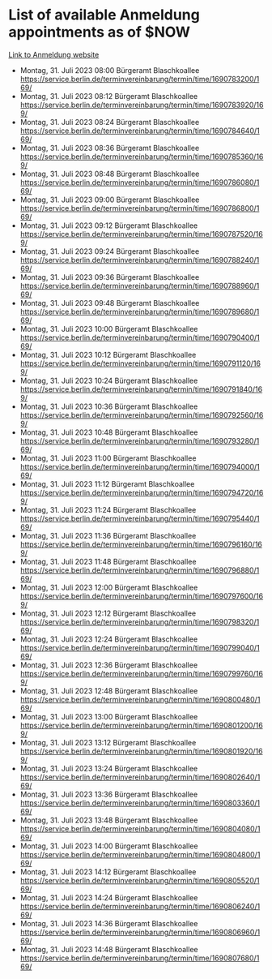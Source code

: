 # List of available Anmeldung appointments as of $NOW
[Link to Anmeldung website](https://service.berlin.de/terminvereinbarung/termin/tag.php?termin=1&anliegen[]=120686&dienstleisterlist=122210,122217,327316,122219,327312,122227,327314,122231,327346,122243,327348,122254,122252,329742,122260,329745,122262,329748,122271,327278,122273,327274,122277,327276,330436,122280,327294,122282,327290,122284,327292,122291,327270,122285,327266,122286,327264,122296,327268,150230,329760,122297,327286,122294,327284,122312,329763,122314,329775,122304,327330,122311,327334,122309,327332,317869,122281,327352,122279,329772,122283,122276,327324,122274,327326,122267,329766,122246,327318,122251,327320,122257,327322,122208,327298,122226,327300&herkunft=http%3A%2F%2Fservice.berlin.de%2Fdienstleistung%2F120686%2F)
- Montag, 31. Juli 2023 08:00 Bürgeramt Blaschkoallee https://service.berlin.de/terminvereinbarung/termin/time/1690783200/169/
- Montag, 31. Juli 2023 08:12 Bürgeramt Blaschkoallee https://service.berlin.de/terminvereinbarung/termin/time/1690783920/169/
- Montag, 31. Juli 2023 08:24 Bürgeramt Blaschkoallee https://service.berlin.de/terminvereinbarung/termin/time/1690784640/169/
- Montag, 31. Juli 2023 08:36 Bürgeramt Blaschkoallee https://service.berlin.de/terminvereinbarung/termin/time/1690785360/169/
- Montag, 31. Juli 2023 08:48 Bürgeramt Blaschkoallee https://service.berlin.de/terminvereinbarung/termin/time/1690786080/169/
- Montag, 31. Juli 2023 09:00 Bürgeramt Blaschkoallee https://service.berlin.de/terminvereinbarung/termin/time/1690786800/169/
- Montag, 31. Juli 2023 09:12 Bürgeramt Blaschkoallee https://service.berlin.de/terminvereinbarung/termin/time/1690787520/169/
- Montag, 31. Juli 2023 09:24 Bürgeramt Blaschkoallee https://service.berlin.de/terminvereinbarung/termin/time/1690788240/169/
- Montag, 31. Juli 2023 09:36 Bürgeramt Blaschkoallee https://service.berlin.de/terminvereinbarung/termin/time/1690788960/169/
- Montag, 31. Juli 2023 09:48 Bürgeramt Blaschkoallee https://service.berlin.de/terminvereinbarung/termin/time/1690789680/169/
- Montag, 31. Juli 2023 10:00 Bürgeramt Blaschkoallee https://service.berlin.de/terminvereinbarung/termin/time/1690790400/169/
- Montag, 31. Juli 2023 10:12 Bürgeramt Blaschkoallee https://service.berlin.de/terminvereinbarung/termin/time/1690791120/169/
- Montag, 31. Juli 2023 10:24 Bürgeramt Blaschkoallee https://service.berlin.de/terminvereinbarung/termin/time/1690791840/169/
- Montag, 31. Juli 2023 10:36 Bürgeramt Blaschkoallee https://service.berlin.de/terminvereinbarung/termin/time/1690792560/169/
- Montag, 31. Juli 2023 10:48 Bürgeramt Blaschkoallee https://service.berlin.de/terminvereinbarung/termin/time/1690793280/169/
- Montag, 31. Juli 2023 11:00 Bürgeramt Blaschkoallee https://service.berlin.de/terminvereinbarung/termin/time/1690794000/169/
- Montag, 31. Juli 2023 11:12 Bürgeramt Blaschkoallee https://service.berlin.de/terminvereinbarung/termin/time/1690794720/169/
- Montag, 31. Juli 2023 11:24 Bürgeramt Blaschkoallee https://service.berlin.de/terminvereinbarung/termin/time/1690795440/169/
- Montag, 31. Juli 2023 11:36 Bürgeramt Blaschkoallee https://service.berlin.de/terminvereinbarung/termin/time/1690796160/169/
- Montag, 31. Juli 2023 11:48 Bürgeramt Blaschkoallee https://service.berlin.de/terminvereinbarung/termin/time/1690796880/169/
- Montag, 31. Juli 2023 12:00 Bürgeramt Blaschkoallee https://service.berlin.de/terminvereinbarung/termin/time/1690797600/169/
- Montag, 31. Juli 2023 12:12 Bürgeramt Blaschkoallee https://service.berlin.de/terminvereinbarung/termin/time/1690798320/169/
- Montag, 31. Juli 2023 12:24 Bürgeramt Blaschkoallee https://service.berlin.de/terminvereinbarung/termin/time/1690799040/169/
- Montag, 31. Juli 2023 12:36 Bürgeramt Blaschkoallee https://service.berlin.de/terminvereinbarung/termin/time/1690799760/169/
- Montag, 31. Juli 2023 12:48 Bürgeramt Blaschkoallee https://service.berlin.de/terminvereinbarung/termin/time/1690800480/169/
- Montag, 31. Juli 2023 13:00 Bürgeramt Blaschkoallee https://service.berlin.de/terminvereinbarung/termin/time/1690801200/169/
- Montag, 31. Juli 2023 13:12 Bürgeramt Blaschkoallee https://service.berlin.de/terminvereinbarung/termin/time/1690801920/169/
- Montag, 31. Juli 2023 13:24 Bürgeramt Blaschkoallee https://service.berlin.de/terminvereinbarung/termin/time/1690802640/169/
- Montag, 31. Juli 2023 13:36 Bürgeramt Blaschkoallee https://service.berlin.de/terminvereinbarung/termin/time/1690803360/169/
- Montag, 31. Juli 2023 13:48 Bürgeramt Blaschkoallee https://service.berlin.de/terminvereinbarung/termin/time/1690804080/169/
- Montag, 31. Juli 2023 14:00 Bürgeramt Blaschkoallee https://service.berlin.de/terminvereinbarung/termin/time/1690804800/169/
- Montag, 31. Juli 2023 14:12 Bürgeramt Blaschkoallee https://service.berlin.de/terminvereinbarung/termin/time/1690805520/169/
- Montag, 31. Juli 2023 14:24 Bürgeramt Blaschkoallee https://service.berlin.de/terminvereinbarung/termin/time/1690806240/169/
- Montag, 31. Juli 2023 14:36 Bürgeramt Blaschkoallee https://service.berlin.de/terminvereinbarung/termin/time/1690806960/169/
- Montag, 31. Juli 2023 14:48 Bürgeramt Blaschkoallee https://service.berlin.de/terminvereinbarung/termin/time/1690807680/169/
